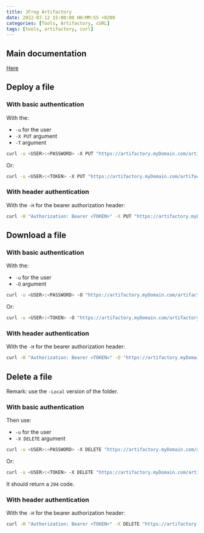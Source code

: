 ```yaml
---
title: JFrog Artifactory
date: 2022-07-12 15:00:00 HH:MM:SS +0200
categories: [Tools, Artifactory, cURL]
tags: [tools, artifactory, curl]
---
```


## Main documentation

[Here](https://www.jfrog.com/confluence/display/JFROG/Artifactory+REST+API)

## Deploy a file

### With basic authentication

With the:

* `-u` for the user
* `-X PUT` argument
* `-T` argument

```bash
curl -u <USER>:<PASSWORD> -X PUT "https://artifactory.myDomain.com/artifactory/myFolder/destinationFile.txt" -T "pathTo\sourceFile.txt"
```

Or:

```bash
curl -u <USER>:<TOKEN> -X PUT "https://artifactory.myDomain.com/artifactory/myFolder/destinationFile.txt" -T "pathTo\sourceFile.txt"
```

### With header authentication

With the `-H` for the bearer authorization header:

```bash
curl -H "Authorization: Bearer <TOKEN>" -X PUT "https://artifactory.myDomain.com/artifactory/myFolder/destinationFile.txt" -T "pathTo\sourceFile.txt"
```

## Download a file

### With basic authentication

With the:

* `-u` for the user
* `-O` argument

```bash
curl -u <USER>:<PASSWORD> -O "https://artifactory.myDomain.com/artifactory/myFolder/myFile.txt"
```

Or:

```bash
curl -u <USER>:<TOKEN> -O "https://artifactory.myDomain.com/artifactory/myFolder/myFile.txt"
```

### With header authentication

With the `-H` for the bearer authorization header:

```bash
curl -H "Authorization: Bearer <TOKEN>" -O "https://artifactory.myDomain.com/artifactory/myFolder/myFile.txt"
```

## Delete a file

Remark: use the `-Local` version of the folder.

### With basic authentication

Then use:

* `-u` for the user
* `-X DELETE` argument

```bash
curl -u <USER>:<PASSWORD> -X DELETE "https://artifactory.myDomain.com/artifactory/myFolder-Local/myFile.txt"
```

Or:

```bash
curl -u <USER>:<TOKEN> -X DELETE "https://artifactory.myDomain.com/artifactory/myFolder-Local/myFile.txt"
```

It should return a `204` code.

### With header authentication

With the `-H` for the bearer authorization header:

```bash
curl -H "Authorization: Bearer <TOKEN>" -X DELETE "https://artifactory.myDomain.com/artifactory/myFolder-Local/myFile.txt"
```
